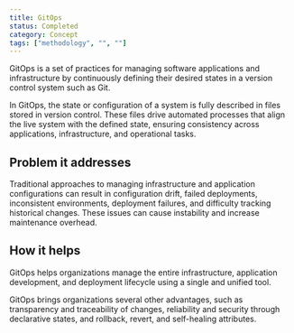 ```yaml
---
title: GitOps
status: Completed
category: Concept
tags: ["methodology", "", ""]
---
```


GitOps is a set of practices for managing software applications and infrastructure by continuously defining their desired states in a version control system such as Git.

In GitOps, the state or configuration of a system is fully described in files stored in version control.
These files drive automated processes that align the live system with the defined state, ensuring consistency across applications, infrastructure, and operational tasks.

## Problem it addresses

Traditional approaches to managing infrastructure and application configurations can result in configuration drift, failed deployments, inconsistent environments, deployment failures, and difficulty tracking historical changes.
These issues can cause instability and increase maintenance overhead.

## How it helps

GitOps helps organizations manage the entire infrastructure, application development, and deployment lifecycle using a single and unified tool.

GitOps brings organizations several other advantages, such as transparency and traceability of changes, reliability and security through declarative states, and rollback, revert, and self-healing attributes.
